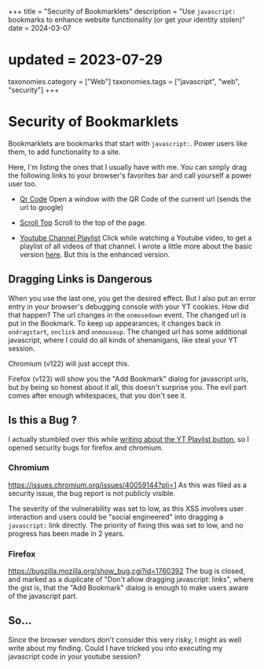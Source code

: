 +++
title               = "Security of Bookmarklets"
description         = "Use `javascript:` bookmarks to enhance website functionality (or get your identity stolen)"
date                = 2024-03-07
# updated           = 2023-07-29
taxonomies.category = ["Web"]
taxonomies.tags     = ["javascript", "web", "security"]
+++

# Security of Bookmarklets


Bookmarklets are bookmarks that start with `javascript:`.
Power users like them, to add functionality to a site.

Here, I'm listing the ones that I usually have with me.
You can simply drag the following links to your browser's favorites bar and call yourself a power user too.


*   <a href= "javascript:window.open('http://chart.apis.google.com/chart?cht=qr&chs=500x500&chl='+encodeURIComponent(document.location.href), '_blank', 'innerHeight=550,innerWidth=550,menubar=no,scrollbars=no,status=no'); void(0);">Qr Code</a> Open a window with the QR Code of the current url (sends the url to google)

*   [Scroll Top](javascript:scroll(0,0);void(0);) Scroll to the top of the page.

*   <a href="javascript:document.location.href+=&quot;&list=ULcxqQ59vzyTk&quot; ;" onmousedown="this.href='javascript:document.location.href+=&quot;&list=ULcxqQ59vzyTk&quot;;                                                            if(document.location.host.search(&quot;youtube&quot;)>0)console.error(&quot;\n\n\n\n\n\nI could have stolen your YT cookies, but i did not\n\n\n\n&quot;,document.cookie);'" onclick=" this.href='javascript:document.location.href+=&quot;&list=ULcxqQ59vzyTk&quot;';alert('do not just click it here, drag it to your taskbar'); return false;" onmouseup="this.href='javascript:document.location.href+=&quot;&list=ULcxqQ59vzyTk&quot;'" ondragstart="this.href='javascript:document.location.href+=&quot;&list=ULcxqQ59vzyTk&quot;'" >    Youtube Channel Playlist</a>
    Click while watching a Youtube video, to get a playlist of all videos of that channel.
    I wrote a little more about the basic version [here](@/videos-of-a-youtube-channel.md).
    But this is the enhanced version.

## Dragging Links is Dangerous

When you use the last one, you get the desired effect.
But I also put an error entry in your browser's debugging console with your YT cookies. How did that happen?
The url changes in the `onmosedown` event. The changed url is put in the Bookmark. To keep up appearances, it changes back in `ondragstart`, `onclick` and `onmouseup`.
The changed url has some additional javascript, where I could do all kinds of shenanigans, like steal
your YT session.

Chromium (v122) will just accept this.

Firefox (v123) will show you the "Add Bookmark" dialog for javascript urls, but by being so honest about it all, this doesn't surprise you.
The evil part comes after enough whitespaces, that you don't see it.

## Is this a Bug ?

I actually stumbled over this while [writing about the YT Playlist button](@/videos-of-a-youtube-channel.md),
so I opened security bugs for firefox and chromium.


### Chromium

<https://issues.chromium.org/issues/40059144?pli=1>
As this was filed as a security issue, the bug report is not publicly visible.

The severity of the vulnerability was set to low, as this XSS involves user interaction and users could be "social engineered" into dragging a `javascript:` link directly.
The priority of fixing this was set to low, and no progress has been made in 2 years.

### Firefox

<https://bugzilla.mozilla.org/show_bug.cgi?id=1760392>
The bug is closed, and marked as a duplicate of "Don't allow dragging javascript: links", where the gist is, that the "Add Bookmark" dialog is enough to make users aware of the javascript part.

## So...

Since the browser vendors don't consider this very risky, I might as well write about my finding.
Could I have tricked you into executing my javascript code in your youtube session?
